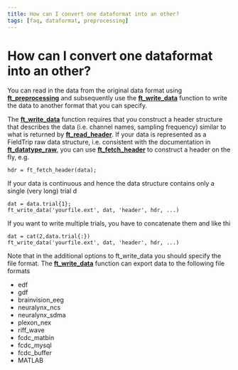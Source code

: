 ```yaml
---
title: How can I convert one dataformat into an other?
tags: [faq, dataformat, preprocessing]
---
```


# How can I convert one dataformat into an other?

You can read in the data from the original data format using **[ft_preprocessing](/reference/ft_preprocessing)** and subsequently use the **[ft_write_data](/reference/ft_write_data)** function to write the data to another format that you can specify.

The **[ft_write_data](/reference/ft_write_data)** function requires that you construct a header structure that describes the data (i.e. channel names, sampling frequency) similar to what is returned by **[ft_read_header](/reference/ft_read_header)**. If your data is represented as a FieldTrip raw data structure, i.e. consistent with the documentation in **[ft_datatype_raw](/reference/ft_datatype_raw)**, you can use **[ft_fetch_header](/reference/ft_fetch_header)** to construct a header on the fly, e.g.

    hdr = ft_fetch_header(data);

If your data is continuous and hence the data structure contains only a single (very long) trial d

    dat = data.trial{1};
    ft_write_data('yourfile.ext', dat, 'header', hdr, ...)

If you want to write multiple trials, you have to concatenate them and like thi

    dat = cat(2,data.trial{:})
    ft_write_data('yourfile.ext', dat, 'header', hdr, ...)

Note that in the additional options to ft_write_data you should specify the file format. The **[ft_write_data](/reference/ft_write_data)** function can export data to the following file formats

- edf
- gdf
- brainvision_eeg
- neuralynx_ncs
- neuralynx_sdma
- plexon_nex
- riff_wave
- fcdc_matbin
- fcdc_mysql
- fcdc_buffer
- MATLAB
